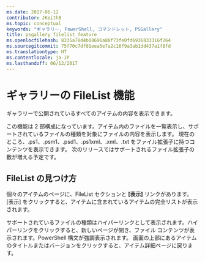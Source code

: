 ```yaml
---
ms.date: 2017-06-12
contributor: JKeithB
ms.topic: conceptual
keywords: "ギャラリー, PowerShell, コマンドレット, PSGallery"
title: psgallery_filelist_feature
ms.openlocfilehash: 8335a78d4b08696a88f73fe0fd6936833316f264
ms.sourcegitcommit: 75f70c7df01eea5e7a2c16f9a3ab1dd437a1f8fd
ms.translationtype: HT
ms.contentlocale: ja-JP
ms.lasthandoff: 06/12/2017
---
```

<a id="filelist-feature-in-the-gallery" class="xliff"></a>

# ギャラリーの FileList 機能

ギャラリーで公開されているすべてのアイテムの内容を表示できます。 

この機能は 2 部構成になっています。アイテム内のファイルを一覧表示し、サポートされているファイルの種類を対象にファイルの内容を表示します。 現在のところ、.ps1、.psm1、.psd1、.ps1xml、.xml、.txt をファイル拡張子に持つコンテンツを表示できます。 次のリリースではサポートされるファイル拡張子の数が増える予定です。 

<a id="where-to-find-filelist" class="xliff"></a>

## FileList の見つけ方
個々のアイテムのページに、FileList セクションと **[表示]** リンクがあります。 [表示] をクリックすると、アイテムに含まれているアイテムの完全リストが表示されます。

サポートされているファイルの種類はハイパーリンクとして表示されます。ハイパーリンクをクリックすると、新しいページが開き、ファイル コンテンツが表示されます。PowerShell 構文が強調表示されます。 画面の上部にあるアイテムのタイトルまたはバージョンをクリックすると、アイテム詳細ページに戻ります。

